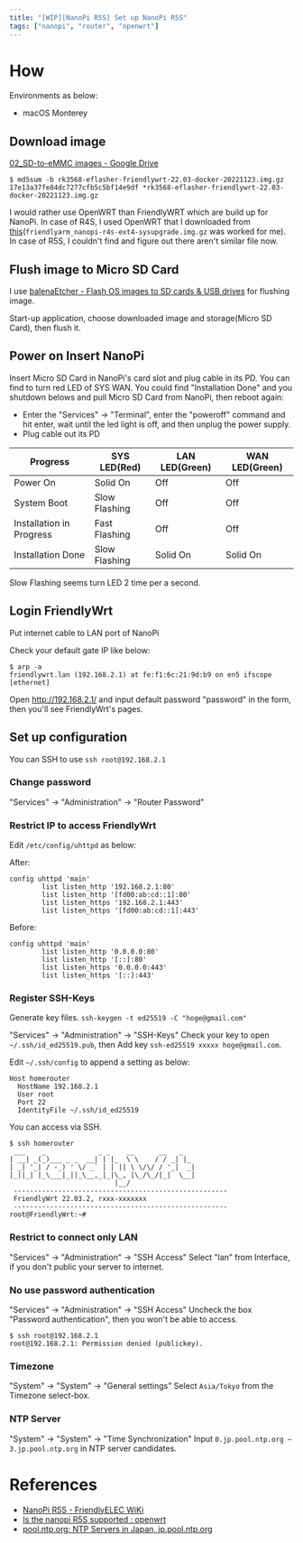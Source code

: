 ```yaml
---
title: "[WIP][NanoPi R5S] Set up NanoPi R5S"
tags: ["nanopi", "router", "openwrt"]
---
```


# How
Environments as below:
* macOS Monterey

## Download image
[02_SD-to-eMMC images - Google Drive](https://drive.google.com/drive/folders/1--rZoPJ3AI0ulwI6msCBIzZG0Ep3c6V6)
```
$ md5sum -b rk3568-eflasher-friendlywrt-22.03-docker-20221123.img.gz
17e13a37fe84dc7277cfb5c5bf14e9df *rk3568-eflasher-friendlywrt-22.03-docker-20221123.img.gz
```
I would rather use OpenWRT than FriendlyWRT which are build up for NanoPi. In case of R4S, I used OpenWRT that I downloaded from [this](https://downloads.openwrt.org/snapshots/targets/rockchip/armv8/)(`friendlyarm_nanopi-r4s-ext4-sysupgrade.img.gz` was worked for me).
In case of R5S, I couldn't find and figure out there aren't similar file now.

## Flush image to Micro SD Card
I use [balenaEtcher - Flash OS images to SD cards & USB drives](https://www.balena.io/etcher/) for flushing image.

Start-up application, choose downloaded image and storage(Micro SD Card), then flush it.

## Power on Insert NanoPi
Insert Micro SD Card in NanoPi's card slot and plug cable in its PD. You can find to turn red LED of SYS WAN.
You could find "Installation Done" and you shutdown belows and pull Micro SD Card from NanoPi, then reboot again:
* Enter the "Services" -> "Terminal", enter the "poweroff" command and hit enter, wait until the led light is off, and then unplug the power supply.
* Plug cable out its PD

| Progress                 | SYS LED(Red)  | LAN LED(Green) | WAN LED(Green) |
|--------------------------|---------------|----------------|----------------|
| Power On                 | Solid On      | Off            | Off            |
| System Boot              | Slow Flashing | Off            | Off            |
| Installation in Progress | Fast Flashing | Off            | Off            |
| Installation Done        | Slow Flashing | Solid On       | Solid On       |

Slow Flashing seems turn LED 2 time per a second.

## Login FriendlyWrt
Put internet cable to LAN port of NanoPi

Check your default gate IP like below:
```
$ arp -a
friendlywrt.lan (192.168.2.1) at fe:f1:6c:21:9d:b9 on en5 ifscope [ethernet]
```

Open http://192.168.2.1/ and input default password "password" in the form, then you'll see FriendlyWrt's pages.

## Set up configuration
You can SSH to use `ssh root@192.168.2.1`

### Change password
"Services" -> "Administration" -> "Router Password"

### Restrict IP to access FriendlyWrt
Edit `/etc/config/uhttpd` as below:

After:
```
config uhttpd 'main'
        list listen_http '192.168.2.1:80'
        list listen_http '[fd00:ab:cd::1]:80'
        list listen_https '192.168.2.1:443'
        list listen_https '[fd00:ab:cd::1]:443'
```

Before:
```
config uhttpd 'main'
        list listen_http '0.0.0.0:80'
        list listen_http '[::]:80'
        list listen_https '0.0.0.0:443'
        list listen_https '[::]:443'
```

### Register SSH-Keys
Generate key files.
`ssh-keygen -t ed25519 -C "hoge@gmail.com"`

"Services" -> "Administration" -> "SSH-Keys"
Check your key to open `~/.ssh/id_ed25519.pub`, then Add key `ssh-ed25519 xxxxx hoge@gmail.com`.

Edit `~/.ssh/config` to append a setting as below:
```
Host homerouter
  HostName 192.168.2.1
  User root
  Port 22
  IdentityFile ~/.ssh/id_ed25519
```

You can access via SSH.
```
$ ssh homerouter
 ___    _             _ _    __      __   _
| __| _(_)___ _ _  __| | |_  \ \    / / _| |_
| _| '_| / -_) ' \/ _` | | || \ \/\/ / '_|  _|
|_||_| |_\___|_||_\__,_|_|\_, |\_/\_/|_|  \__|
                          |__/
 -----------------------------------------------------
 FriendlyWrt 22.03.2, rxxx-xxxxxxx
 -----------------------------------------------------
root@FriendlyWrt:~#
```

### Restrict to connect only LAN
"Services" -> "Administration" -> "SSH Access"
Select "lan" from Interface, if you don't public your server to internet.

### No use password authentication
"Services" -> "Administration" -> "SSH Access"
Uncheck the box "Password authentication", then you won't be able to access.
```
$ ssh root@192.168.2.1
root@192.168.2.1: Permission denied (publickey).
```

### Timezone
"System" -> "System" -> "General settings"
Select `Asia/Tokyo` from the Timezone select-box.

### NTP Server
"System" -> "System" -> "Time Synchronization"
Input `0.jp.pool.ntp.org ~ 3.jp.pool.ntp.org` in NTP server candidates.

# References
* [NanoPi R5S - FriendlyELEC WiKi](https://wiki.friendlyelec.com/wiki/index.php/NanoPi_R5S)
* [Is the nanopi R5S supported : openwrt](https://www.reddit.com/r/openwrt/comments/wmpcp2/is_the_nanopi_r5s_supported/)
* [pool.ntp.org: NTP Servers in Japan, jp.pool.ntp.org](https://www.pool.ntp.org/zone/jp)